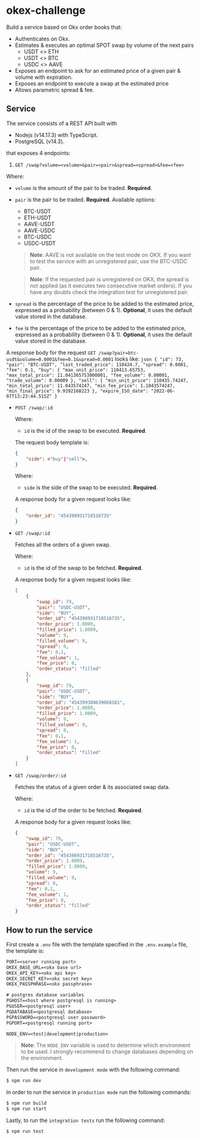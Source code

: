 # okex-challenge

Build a service based on Okx order books that:

- Authenticates on Okx.
- Estimates & executes an optimal SPOT swap by volume of the next pairs
  - USDT <> ETH
  - USDT <> BTC
  - USDC <> AAVE
- Exposes an endpoint to ask for an estimated price of a given pair & volume with expiration.
- Exposes an endpoint to execute a swap at the estimated price
- Allows parametric spread & fee.

## Service

The service consists of a REST API built with

- Nodejs (v14.17.3) with TypeScript.
- PostgreSQL (v14.3).

that exposes 4 endpoints:

1. `GET /swap?volume=<volume>&pair=<pair>&spread=<spread>&fee=<fee>`
  
  Where:

  - `volume` is the amount of the pair to be traded. **Required**.
  - `pair` is the pair to be traded. **Required**. Available options:
    - BTC-USDT
    - ETH-USDT
    - AAVE-USDT
    - AAVE-USDC
    - BTC-USDC
    - USDC-USDT
    > **Note**: AAVE is not available on the test mode on OKX. If you want to test the service with an unregistered pair, use the BTC-USDC pair.


    > **Note**: If the requested pair is unregistered on OKX, the spread is not applied (as it executes two consecutive market orders). If you have any doubts check the integration test for unregistered pair.

  - `spread` is the percentage of the price to be added to the estimated price, expressed as a probability (between 0 & 1). **Optional**, it uses the default value stored in the database.
  - `fee` is the percentage of the price to be added to the estimated price, expressed as a probability (between 0 & 1). **Optional**, it uses the default value stored in the database.


  A response body for the request ``GET /swap?pair=btc-usdt&volume=0.0001&fee=0.1&spread=0.0001`` looks like:
    ```json
    {
        "id": 73,
        "pair": "BTC-USDT",
        "last_traded_price": 110424.7,
        "spread": 0.0001,
        "fee": 0.1,
        "buy": {
            "max_unit_price": 110413.65753,
            "max_total_price": 11.041365753000001,
            "fee_volume": 0.00001,
            "trade_volume": 0.00009
        },
        "sell": {
            "min_unit_price": 110435.74247,
            "min_total_price": 11.043574247,
            "min_fee_price": 1.1043574247,
            "min_final_price": 9.9392168223
        },
        "expire_ISO_date": "2022-06-07T13:23:44.515Z"
    }
    ```

- `POST /swap/:id`

  Where:

  - `id` is the id of the swap to be executed. **Required**.

  The request body template is:

  ```JSON
  {
      "side": <"buy"|"sell">,
  }
  ```

  Where:

  - `side` is the side of the swap to be executed. **Required**.

  A response body for a given request looks like:

  ```JSON
  {
      "order_id": "454398931718516735"
  }
  ```

- `GET /swap/:id`
  
  Fetches all the orders of a given swap.

  Where: 
  - `id` is the id of the swap to be fetched. **Required**.

  A response body for a given request looks like:
    ```json
    [
        {
            "swap_id": 79,
            "pair": "USDC-USDT",
            "side": "BUY",
            "order_id": "454398931718516735",
            "order_price": 1.0009,
            "filled_price": 1.0009,
            "volume": 9,
            "filled_volume": 9,
            "spread": 0,
            "fee": 0.1,
            "fee_volume": 1,
            "fee_price": 0,
            "order_status": "filled"
        },
        {
            "swap_id": 79,
            "pair": "USDC-USDT",
            "side": "BUY",
            "order_id": "454399380639068161",
            "order_price": 1.0009,
            "filled_price": 1.0009,
            "volume": 9,
            "filled_volume": 9,
            "spread": 0,
            "fee": 0.1,
            "fee_volume": 1,
            "fee_price": 0,
            "order_status": "filled"
        }
    ]
    ```

- `GET /swap/order/:id`

    Fetches the status of a given order & its associated swap data.

    Where: 
    - `id` is the id of the order to be fetched. **Required**.
    
    A response body for a given request looks like:
    ```json
    {
        "swap_id": 79,
        "pair": "USDC-USDT",
        "side": "BUY",
        "order_id": "454398931718516735",
        "order_price": 1.0009,
        "filled_price": 1.0009,
        "volume": 9,
        "filled_volume": 9,
        "spread": 0,
        "fee": 0.1,
        "fee_volume": 1,
        "fee_price": 0,
        "order_status": "filled"
    }
    ```

## How to run the service

First create a `.env` file with the template specified in the `.env.example` file, the template is:

```txt
PORT=<server running port>
OKEX_BASE_URL=<okx base url>
OKEX_API_KEY=<okx api key>
OKEX_SECRET_KEY=<okx secret key>
OKEX_PASSPHRASE=<okx passphrase>

# postgres database variables
PGHOST=<host where postgresql is running>
PGUSER=<postgresql user>
PGDATABASE=<postgresql database>
PGPASSWORD=<postgresql user password>
PGPORT=<postgresql running port>

NODE_ENV=<test|development|production>
```
> **Note**: The `NODE_ENV` variable is used to determine which environment to be used. I strongly recommend to change databases depending on the environment.


Then run the service in `development mode` with the following command:
```bash
$ npm run dev
```

In order to run the service in `production mode` run the following commands:

```bash
$ npm run build
$ npm run start
```

Lastly, to run the `integration tests` run the following command:
```txt
$ npm run test
```